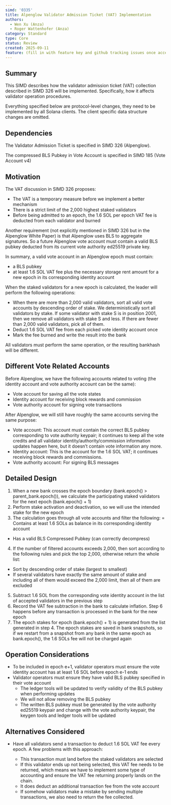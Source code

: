 ```yaml
---
simd: '0335'
title: Alpenglow Validator Admission Ticket (VAT) Implementation
authors:
  - Wen Xu (Anza)
  - Roger Wattenhofer (Anza)
category: Standard
type: Core
status: Review
created: 2025-09-11
feature: (fill in with feature key and github tracking issues once accepted)
---
```


## Summary

This SIMD describes how the validator admission ticket (VAT) collection
described in SIMD 326 will be implemented. Specifically, how it affects
validator operation procedures.

Everything specified below are protocol-level changes, they need to be
implemented by all Solana clients. The client specific data structure
changes are omitted.

## Dependencies

The Validator Admission Ticket is specified in SIMD 326 (Alpenglow).

The compressed BLS Pubkey in Vote Account is specified in SIMD 185 (Vote
Account v4)

## Motivation

The VAT discussion in SIMD 326 proposes:
- The VAT is a temporary measure before we implement a better mechanism
- There is a strict limit of the 2,000 highest staked validators
- Before being admitted to an epoch, the 1.6 SOL per epoch VAT fee is deducted
  from each validator and burned

Another requirement (not explicitly mentioned in SIMD 326 but in the Alpenglow
White Paper) is that Alpenglow uses BLS to aggregate signatures. So a future
Alpenglow vote account must contain a valid BLS pubkey deducted from its
current vote authority ed25519 private key.

In summary, a valid vote account in an Alpenglow epoch must contain:
- a BLS pubkey
- at least 1.6 SOL VAT fee plus the necessary storage rent amount for a new
epoch in its corresponding identity account

When the staked validators for a new epoch is calculated, the leader will
perform the following operations:
- When there are more than 2,000 valid validators, sort all valid vote accounts
by descending order of stake. We deterministically sort all validators by
stake. If some validator with stake S is in position 2001, then we remove all
validators with stake S and less. If there are fewer than 2,000 valid
validators, pick all of them.
- Deduct 1.6 SOL VAT fee from each picked vote identity account once
- Mark the fee burned and write the result into the bank

All validators must perform the same operation, or the resulting bankhash will
be different.

## Different Vote Related Accounts

Before Alpenglow, we have the following accounts related to voting (the
identity account and vote authority account can be the same):
- Vote account for saving all the vote states
- Identity account for receiving block rewards and commission
- Vote authority account for signing vote transactions

After Alpenglow, we will still have roughly the same accounts serving the same
purpose:
- Vote account: This account must contain the correct BLS pubkey corresponding
to vote authority keypair; it continues to keep all the vote credits and all
validator identity/authority/commission information updates happen here, but
it doesn’t contain vote information any more.
- Identity account: This is the account for the 1.6 SOL VAT; it continues
receiving block rewards and commissions.
- Vote authority account: For signing BLS messages

## Detailed Design

1. When a new bank crosses the epoch boundary (bank.epoch() >
parent_bank.epoch()), we calculate the participating staked validators for the
next epoch (bank.epoch() + 1)
2. Perform stake activation and deactivation, so we will use the intended stake
for the new epoch
3. The calculation goes through all vote accounts and filter the following:
  = Contains at least 1.6 SOLs as balance in its corresponding identity account
  - Has a valid BLS Compressed Pubkey (can correctly decompress)
4. If the number of filtered accounts exceeds 2,000, then sort according to the
following rules and pick the top 2,000, otherwise return the whole list:
  - Sort by descending order of stake (largest to smallest)
  - If several validators have exactly the same amount of stake and including
  all of them would exceed the 2,000 limit, then all of them are excluded
5. Subtract 1.6 SOL from the corresponding vote identity account in the list of
accepted validators in the previous step
6. Record the VAT fee subtraction in the bank to calculate inflation. Step 6
happens before any transaction is processed in the bank for the new epoch
7. The epoch stakes for epoch (bank.epoch() + 1) is generated from the list
generated in step 4. The epoch stakes are saved in bank snapshots, so if we
restart from a snapshot from any bank in the same epoch as bank.epoch(), the
1.6 SOLs fee will not be charged again

## Operation Considerations

- To be included in epoch e+1, validator operators must ensure the vote
identity account has at least 1.6 SOL before epoch e-1 ends
- Validator operators must ensure they have valid BLS pubkey specified in
their vote account
  - The ledger tools will be updated to verify validity of the BLS pubkey when
performing updates
  - We will not allow removing the BLS pubkey
  - The written BLS pubkey must be generated by the vote authority ed25519
keypair and change with the vote authority keypair, the keygen tools and
ledger tools will be updated

## Alternatives Considered

- Have all validators send a transaction to deduct 1.6 SOL VAT fee every epoch.
A few problems with this approach:

  - This transaction must land before the staked validators are selected
  - If this validator ends up not being selected, this VAT fee needs to be
returned, which means we have to implement some type of accounting and ensure
the VAT fee returning properly lands on the chain.
  - It does deduct an additional transaction fee from the vote account
  - If somehow validators make a mistake by sending multiple transactions,
we also need to return the fee collected.


